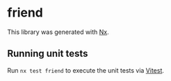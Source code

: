# friend

This library was generated with [Nx](https://nx.dev).

## Running unit tests

Run `nx test friend` to execute the unit tests via [Vitest](https://vitest.dev/).
